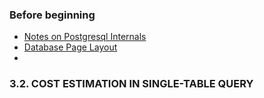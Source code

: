 ### Before beginning

- [Notes on Postgresql Internals](https://www.linkedin.com/pulse/decoding-postgres-deep-dive-database-internals-prasenjit-sutradhar-e2x6c/)
- [Database Page Layout](https://www.postgresql.org/docs/current/storage-page-layout.html) 
- 

### 3.2. COST ESTIMATION IN SINGLE-TABLE QUERY

